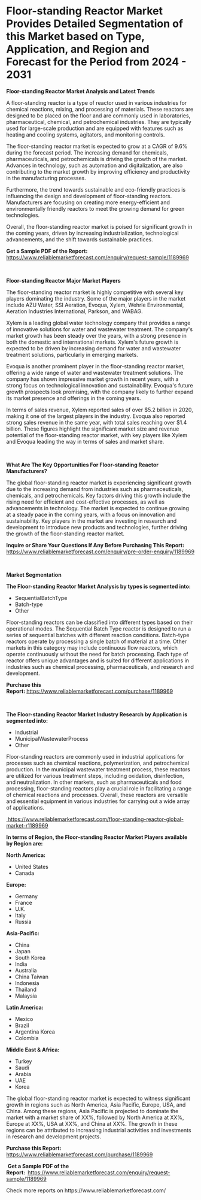 <p><h1>Floor-standing Reactor Market Provides Detailed Segmentation of this Market based on Type, Application, and Region and Forecast for the Period from 2024 - 2031</h1></p><p><strong>Floor-standing Reactor Market Analysis and Latest Trends</strong></p>
<p><p>A floor-standing reactor is a type of reactor used in various industries for chemical reactions, mixing, and processing of materials. These reactors are designed to be placed on the floor and are commonly used in laboratories, pharmaceutical, chemical, and petrochemical industries. They are typically used for large-scale production and are equipped with features such as heating and cooling systems, agitators, and monitoring controls.</p><p>The floor-standing reactor market is expected to grow at a CAGR of 9.6% during the forecast period. The increasing demand for chemicals, pharmaceuticals, and petrochemicals is driving the growth of the market. Advances in technology, such as automation and digitalization, are also contributing to the market growth by improving efficiency and productivity in the manufacturing processes.</p><p>Furthermore, the trend towards sustainable and eco-friendly practices is influencing the design and development of floor-standing reactors. Manufacturers are focusing on creating more energy-efficient and environmentally friendly reactors to meet the growing demand for green technologies.</p><p>Overall, the floor-standing reactor market is poised for significant growth in the coming years, driven by increasing industrialization, technological advancements, and the shift towards sustainable practices.</p></p>
<p><strong>Get a Sample PDF of the Report:&nbsp;</strong> <a href="https://www.reliablemarketforecast.com/enquiry/request-sample/1189969">https://www.reliablemarketforecast.com/enquiry/request-sample/1189969</a></p>
<p>&nbsp;</p>
<p><strong>Floor-standing Reactor Major Market Players</strong></p>
<p><p>The floor-standing reactor market is highly competitive with several key players dominating the industry. Some of the major players in the market include AZU Water, SSI Aeration, Evoqua, Xylem, Wehrle Environmental, Aeration Industries International, Parkson, and WABAG.</p><p>Xylem is a leading global water technology company that provides a range of innovative solutions for water and wastewater treatment. The company's market growth has been steady over the years, with a strong presence in both the domestic and international markets. Xylem's future growth is expected to be driven by increasing demand for water and wastewater treatment solutions, particularly in emerging markets.</p><p>Evoqua is another prominent player in the floor-standing reactor market, offering a wide range of water and wastewater treatment solutions. The company has shown impressive market growth in recent years, with a strong focus on technological innovation and sustainability. Evoqua's future growth prospects look promising, with the company likely to further expand its market presence and offerings in the coming years.</p><p>In terms of sales revenue, Xylem reported sales of over $5.2 billion in 2020, making it one of the largest players in the industry. Evoqua also reported strong sales revenue in the same year, with total sales reaching over $1.4 billion. These figures highlight the significant market size and revenue potential of the floor-standing reactor market, with key players like Xylem and Evoqua leading the way in terms of sales and market share.</p></p>
<p>&nbsp;</p>
<p><strong>What Are The Key Opportunities For Floor-standing Reactor Manufacturers?</strong></p>
<p><p>The global floor-standing reactor market is experiencing significant growth due to the increasing demand from industries such as pharmaceuticals, chemicals, and petrochemicals. Key factors driving this growth include the rising need for efficient and cost-effective processes, as well as advancements in technology. The market is expected to continue growing at a steady pace in the coming years, with a focus on innovation and sustainability. Key players in the market are investing in research and development to introduce new products and technologies, further driving the growth of the floor-standing reactor market.</p></p>
<p><strong>Inquire or Share Your Questions If Any Before Purchasing This Report:</strong> <a href="https://www.reliablemarketforecast.com/enquiry/pre-order-enquiry/1189969">https://www.reliablemarketforecast.com/enquiry/pre-order-enquiry/1189969</a></p>
<p>&nbsp;</p>
<p><strong>Market Segmentation</strong></p>
<p><strong>The Floor-standing Reactor Market Analysis by types is segmented into:</strong></p>
<p><ul><li>SequentialBatchType</li><li>Batch-type</li><li>Other</li></ul></p>
<p><p>Floor-standing reactors can be classified into different types based on their operational modes. The Sequential Batch Type reactor is designed to run a series of sequential batches with different reaction conditions. Batch-type reactors operate by processing a single batch of material at a time. Other markets in this category may include continuous flow reactors, which operate continuously without the need for batch processing. Each type of reactor offers unique advantages and is suited for different applications in industries such as chemical processing, pharmaceuticals, and research and development.</p></p>
<p><strong>Purchase this Report:&nbsp;</strong><a href="https://www.reliablemarketforecast.com/purchase/1189969">https://www.reliablemarketforecast.com/purchase/1189969</a></p>
<p>&nbsp;</p>
<p><strong>The Floor-standing Reactor Market Industry Research by Application is segmented into:</strong></p>
<p><ul><li>Industrial</li><li>MunicipalWastewaterProcess</li><li>Other</li></ul></p>
<p><p>Floor-standing reactors are commonly used in industrial applications for processes such as chemical reactions, polymerization, and petrochemical production. In the municipal wastewater treatment process, these reactors are utilized for various treatment steps, including oxidation, disinfection, and neutralization. In other markets, such as pharmaceuticals and food processing, floor-standing reactors play a crucial role in facilitating a range of chemical reactions and processes. Overall, these reactors are versatile and essential equipment in various industries for carrying out a wide array of applications.</p></p>
<p><a href="https://www.reliablemarketforecast.com/floor-standing-reactor-global-market-r1189969">&nbsp;https://www.reliablemarketforecast.com/floor-standing-reactor-global-market-r1189969</a></p>
<p><strong>In terms of Region, the Floor-standing Reactor Market Players available by Region are:</strong></p>
<p>
    <p> <strong> North America: </strong>
        <ul>
            <li>United States</li>
            <li>Canada</li>
        </ul>
        </p> 
    <p> <strong> Europe: </strong>
        <ul>
            <li>Germany</li>
            <li>France</li>
            <li>U.K.</li>
            <li>Italy</li>
            <li>Russia</li>
        </ul>
        </p> 
    <p> <strong> Asia-Pacific: </strong>
        <ul>
            <li>China</li>
            <li>Japan</li>
            <li>South Korea</li>
            <li>India</li>
            <li>Australia</li>
            <li>China Taiwan</li>
            <li>Indonesia</li>
            <li>Thailand</li>
            <li>Malaysia</li>
        </ul>
        </p> 
    <p> <strong> Latin America: </strong>
        <ul>
            <li>Mexico</li>
            <li>Brazil</li>
            <li>Argentina Korea</li>
            <li>Colombia</li>
        </ul>
        </p> 
    <p> <strong> Middle East & Africa: </strong>
        <ul>
            <li>Turkey</li>
            <li>Saudi</li>
            <li>Arabia</li>
            <li>UAE</li>
            <li>Korea</li>
        </ul>
    </p>
    </p>
<p><p>The global floor-standing reactor market is expected to witness significant growth in regions such as North America, Asia Pacific, Europe, USA, and China. Among these regions, Asia Pacific is projected to dominate the market with a market share of XX%, followed by North America at XX%, Europe at XX%, USA at XX%, and China at XX%. The growth in these regions can be attributed to increasing industrial activities and investments in research and development projects.</p></p>
<p><strong>Purchase this Report: </strong><a href="https://www.reliablemarketforecast.com/purchase/1189969">https://www.reliablemarketforecast.com/purchase/1189969</a></p>
<p>&nbsp;<strong>Get a Sample PDF of the Report:&nbsp;&nbsp;</strong><a href="https://www.reliablemarketforecast.com/enquiry/request-sample/1189969">https://www.reliablemarketforecast.com/enquiry/request-sample/1189969</a></p>
<p><strong></strong></p>
<p>Check more reports on https://www.reliablemarketforecast.com/</p>